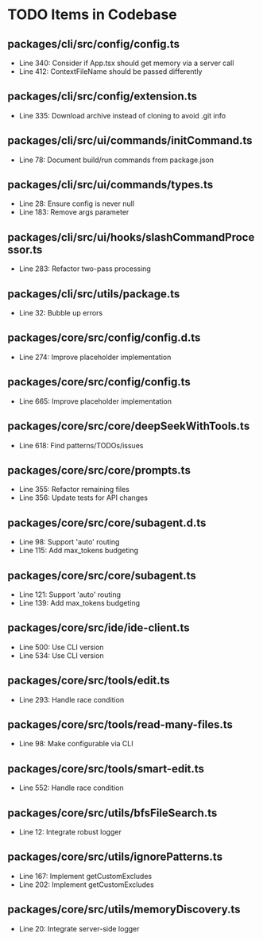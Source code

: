 # TODO Items in Codebase

## packages/cli/src/config/config.ts
- Line 340: Consider if App.tsx should get memory via a server call
- Line 412: ContextFileName should be passed differently

## packages/cli/src/config/extension.ts
- Line 335: Download archive instead of cloning to avoid .git info

## packages/cli/src/ui/commands/initCommand.ts
- Line 78: Document build/run commands from package.json

## packages/cli/src/ui/commands/types.ts
- Line 28: Ensure config is never null
- Line 183: Remove args parameter

## packages/cli/src/ui/hooks/slashCommandProcessor.ts
- Line 283: Refactor two-pass processing

## packages/cli/src/utils/package.ts
- Line 32: Bubble up errors

## packages/core/src/config/config.d.ts
- Line 274: Improve placeholder implementation

## packages/core/src/config/config.ts
- Line 665: Improve placeholder implementation

## packages/core/src/core/deepSeekWithTools.ts
- Line 618: Find patterns/TODOs/issues

## packages/core/src/core/prompts.ts
- Line 355: Refactor remaining files
- Line 356: Update tests for API changes

## packages/core/src/core/subagent.d.ts
- Line 98: Support 'auto' routing
- Line 115: Add max_tokens budgeting

## packages/core/src/core/subagent.ts
- Line 121: Support 'auto' routing
- Line 139: Add max_tokens budgeting

## packages/core/src/ide/ide-client.ts
- Line 500: Use CLI version
- Line 534: Use CLI version

## packages/core/src/tools/edit.ts
- Line 293: Handle race condition

## packages/core/src/tools/read-many-files.ts
- Line 98: Make configurable via CLI

## packages/core/src/tools/smart-edit.ts
- Line 552: Handle race condition

## packages/core/src/utils/bfsFileSearch.ts
- Line 12: Integrate robust logger

## packages/core/src/utils/ignorePatterns.ts
- Line 167: Implement getCustomExcludes
- Line 202: Implement getCustomExcludes

## packages/core/src/utils/memoryDiscovery.ts
- Line 20: Integrate server-side logger